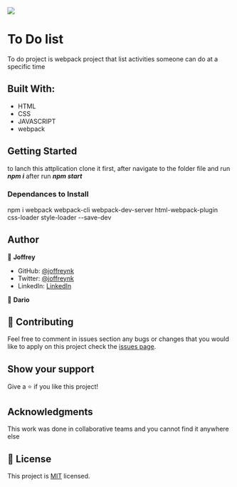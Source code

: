 ![](https://img.shields.io/badge/Microverse-blueviolet)

# To Do list

To do project is webpack project that list activities someone can do at a specific time 

## Built With:

- HTML
- CSS
- JAVASCRIPT
- webpack



## Getting Started
to lanch this attplication clone it first, after navigate to the folder file and run ***npm i*** after run ***npm start***


### Dependances to Install
npm i webpack webpack-cli webpack-dev-server html-webpack-plugin css-loader style-loader --save-dev



## Author

👤 **Joffrey**

- GitHub: [@joffreynk](https://github.com/JoffreyNK)
- Twitter: [@joffreynk](https://twitter.com/home)
- LinkedIn: [LinkedIn](https://www.linkedin.com/in/joffrey-nkeshimana-15b8aa1b3/)

👤 **Dario**

## 🤝 Contributing

Feel free to comment in issues section any bugs or changes that you would like to apply on this project
check the [issues page](../../issues/).

## Show your support

Give a ⭐️ if you like this project!

## Acknowledgments

This work was done in collaborative teams  and you cannot find it anywhere else

## 📝 License

This project is [MIT](./MIT.md) licensed.
